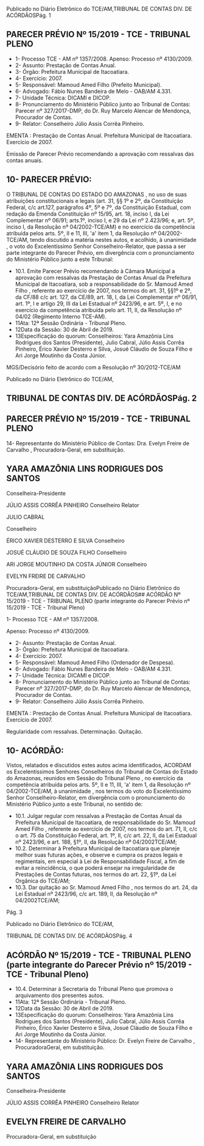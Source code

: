 Publicado  no  Diário  Eletrônico do TCE/AM,TRIBUNAL DE CONTAS DIV. DE ACÓRDÃOSPág. 1

## PARECER PRÉVIO Nº 15/2019 - TCE - TRIBUNAL PLENO

- 1- Processo TCE - AM nº 1357/2008. Apenso: Processo nº  4130/2009.
- 2- Assunto: Prestação de Contas Anual.
- 3- Órgão: Prefeitura Municipal de Itacoatiara.
- 4- Exercício: 2007.
- 5- Responsável: Mamoud Amed Filho (Prefeito Municipal).
- 6- Advogado: Fábio Nunes Bandeira de Melo - OAB/AM 4.331.
- 7- Unidade Técnica: DICAMI e DICOP.
- 8- Pronunciamento  do  Ministério  Público  junto  ao  Tribunal  de  Contas: Parecer  nº 327/2017-DMP, do Dr. Ruy Marcelo Alencar de Mendonça, Procurador de Contas.
- 9- Relator: Conselheiro Júlio Assis Corrêa Pinheiro.

EMENTA : Prestação  de  Contas  Anual.  Prefeitura Municipal de Itacoatiara.  Exercício de 2007.

Emissão de Parecer Prévio recomendando a aprovação com ressalvas das contas anuais.

## 10-  PARECER PRÉVIO:

O  TRIBUNAL  DE  CONTAS  DO  ESTADO  DO  AMAZONAS ,  no  uso  de  suas atribuições  constitucionais  e  legais  (art.  31,  §§  1º  e  2º,  da  Constituição  Federal,  c/c art.127,  parágrafos  4º,  5º  e  7º,  da  Constituição  Estadual,  com  redação  da  Emenda Constituição nº 15/95, art. 18, inciso I, da Lei Complementar nº 06/91; arts.1º, inciso I, e 29  da  Lei  nº  2.423/96;  e,  art.  5º,  inciso  I,  da  Resolução  nº  04/2002-TCE/AM)  e  no exercício da competência atribuída pelos arts. 5º, II e 11, III, 'a' item 1, da Resolução nº 04/2002-TCE/AM, tendo discutido a matéria nestes autos, e acolhido, à unanimidade , o voto do Excelentíssimo Senhor Conselheiro-Relator, que passa a ser parte integrante do Parecer Prévio, em divergência com o pronunciamento do Ministério Público junto a este Tribunal:

- 10.1. Emite Parecer Prévio recomendando à Câmara Municipal a aprovação com ressalvas da Prestação de Contas Anual da Prefeitura Municipal de Itacoatiara, sob a responsabilidade do Sr. Mamoud Amed Filho , referente ao exercício de 2007, nos termos do art. 31, §§1º e 2º, da  CF/88  c/c  art.  127,  da  CE/89,  art.  18,  I,  da  Lei  Complementar  nº 06/91, art. 1º, I e artigo 29, III da Lei Estadual nº 2423/96, e art. 5º, I, e no exercício da competência atribuída pelo art. 11, II, da Resolução nº 04/02 (Regimento Interno TCE-AM).
- 11Ata: 12ª Sessão Ordinária - Tribunal Pleno.
- 12Data da Sessão: 30 de Abril de 2019.
- 13Especificação  do  quorum: Conselheiros: Yara  Amazônia  Lins  Rodrigues  dos Santos (Presidente), Julio Cabral, Júlio Assis Corrêa Pinheiro, Érico Xavier Desterro e Silva, Josué Cláudio de Souza Filho e Ari Jorge Moutinho da Costa Júnior.

MGS/Decisório feito de acordo com a Resolução nº 30/2012-TCE/AM

Publicado  no  Diário  Eletrônico do TCE/AM,

## TRIBUNAL DE CONTAS DIV. DE ACÓRDÃOSPág. 2

## PARECER PRÉVIO Nº 15/2019 - TCE - TRIBUNAL PLENO

14-  Representante do Ministério Público de Contas: Dra. Evelyn Freire de Carvalho , Procuradora-Geral, em substituição.

## YARA AMAZÔNIA LINS RODRIGUES DOS SANTOS

Conselheira-Presidente

JÚLIO ASSIS CORRÊA PINHEIRO Conselheiro Relator

JULIO CABRAL

Conselheiro

ÉRICO XAVIER DESTERRO E SILVA Conselheiro

JOSUÉ CLÁUDIO DE SOUZA FILHO Conselheiro

ARI JORGE MOUTINHO DA COSTA JÚNIOR Conselheiro

EVELYN FREIRE DE CARVALHO

Procuradora-Geral, em substituiçãoPublicado  no  Diário  Eletrônico do TCE/AM,TRIBUNAL DE CONTAS DIV. DE ACÓRDÃOS## ACÓRDÃO Nº 15/2019 - TCE - TRIBUNAL PLENO (parte integrante do Parecer Prévio nº 15/2019 - TCE - Tribunal Pleno)

1- Processo TCE - AM nº 1357/2008.

Apenso: Processo nº  4130/2009.

- 2- Assunto: Prestação de Contas Anual.
- 3- Órgão: Prefeitura Municipal de Itacoatiara.
- 4- Exercício: 2007.
- 5- Responsável: Mamoud Amed Filho (Ordenador de Despesa).
- 6- Advogado: Fábio Nunes Bandeira de Melo - OAB/AM 4.331.
- 7- Unidade Técnica: DICAMI e DICOP.
- 8- Pronunciamento  do  Ministério  Público  junto  ao  Tribunal  de  Contas: Parecer  nº 327/2017-DMP, do Dr. Ruy Marcelo Alencar de Mendonça, Procurador de Contas.
- 9- Relator: Conselheiro Júlio Assis Corrêa Pinheiro.

EMENTA : Prestação  de  Contas  Anual.  Prefeitura Municipal de Itacoatiara. Exercício de 2007.

Regularidade com ressalvas. Determinação. Quitação.

## 10-  ACÓRDÃO:

Vistos, relatados e discutidos estes autos acima identificados, ACORDAM os Excelentíssimos Senhores Conselheiros do Tribunal de Contas do Estado do Amazonas, reunidos em Sessão do Tribunal Pleno , no exercício da competência atribuída pelos arts. 5º, II e 11, III, 'a' item 1, da Resolução nº 04/2002-TCE/AM, à unanimidade , nos termos do voto do Excelentíssimo Senhor Conselheiro-Relator, em  divergência com  o pronunciamento do Ministério Público junto a este Tribunal, no sentido de:

- 10.1. Julgar  regular  com  ressalvas a  Prestação  de  Contas  Anual  da Prefeitura Municipal de Itacoatiara, de responsabilidade do Sr. Mamoud Amed Filho ,  referente  ao  exercício  de  2007, nos termos do art. 71, II, c/c o art. 75 da Constituição Federal, art. 1º, II, c/c art. 22, II, da Lei Estadual nº 2423/96, e art. 188, §1º, II, da Resolução nº 04/2002TCE/AM;
- 10.2. Determinar à  Prefeitura  Municipal  de  Itacoatiara  que  planeje  melhor suas futuras ações, e observe e cumpra os prazos legais e regimentais, em  especial  à  Lei  de  Responsabilidade  Fiscal,  a  fim  de  evitar  a reincidência, o que poderá ensejar na irregularidade de Prestações de Contas futuras, nos termos do art. 22, §1º, da Lei Orgânica do TCE/AM;
- 10.3. Dar quitação ao Sr. Mamoud Amed Filho , nos termos do art. 24, da Lei  Estadual  nº  2423/96,  c/c  art.  189,  II,  da  Resolução  nº  04/2002TCE/AM;

Pág. 3

Publicado  no  Diário  Eletrônico do TCE/AM,

TRIBUNAL DE CONTAS DIV. DE ACÓRDÃOSPág. 4

## ACÓRDÃO Nº 15/2019 - TCE - TRIBUNAL PLENO (parte integrante do Parecer Prévio nº 15/2019 - TCE - Tribunal Pleno)

- 10.4. Determinar à Secretaria do Tribunal Pleno que promova o arquivamento dos presentes autos.
- 11Ata: 12ª Sessão Ordinária - Tribunal Pleno.
- 12Data da Sessão: 30 de Abril de 2019.
- 13Especificação  do  quorum: Conselheiros: Yara  Amazônia  Lins  Rodrigues  dos Santos (Presidente), Julio Cabral, Júlio Assis Corrêa Pinheiro, Érico Xavier Desterro e Silva, Josué Cláudio de Souza Filho e Ari Jorge Moutinho da Costa Júnior.
- 14-  Representante do Ministério Público: Dr. Evelyn Freire de Carvalho , ProcuradoraGeral, em substituição.

## YARA AMAZÔNIA LINS RODRIGUES DOS SANTOS

Conselheira-Presidente

JÚLIO ASSIS CORRÊA PINHEIRO Conselheiro Relator

## EVELYN FREIRE DE CARVALHO

Procuradora-Geral, em substituição